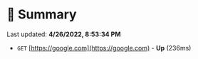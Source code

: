 # 📖 Summary
Last updated: **4/26/2022, 8:53:34 PM**

- `GET` [https://google.com](https://google.com) - **Up** (236ms)
